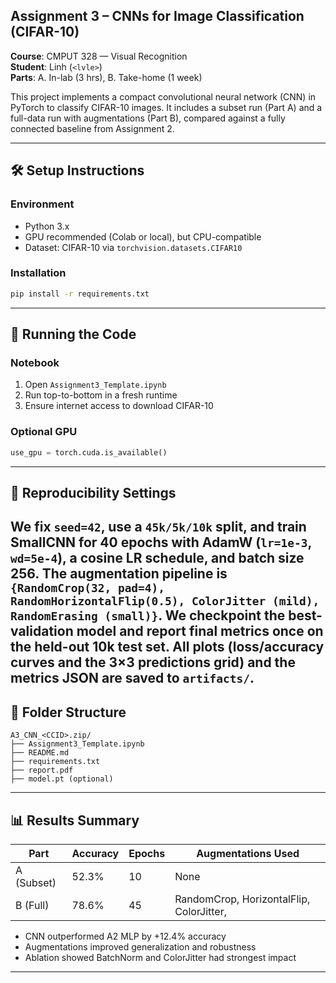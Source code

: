## Assignment 3 – CNNs for Image Classification (CIFAR-10)

**Course**: CMPUT 328 — Visual Recognition  
**Student**: Linh (`<lvle>`)  
**Parts**: A. In-lab (3 hrs), B. Take-home (1 week)

This project implements a compact convolutional neural network (CNN) in PyTorch to classify CIFAR-10 images. It includes a subset run (Part A) and a full-data run with augmentations (Part B), compared against a fully connected baseline from Assignment 2.

---

## 🛠️ Setup Instructions

### Environment
- Python 3.x
- GPU recommended (Colab or local), but CPU-compatible
- Dataset: CIFAR-10 via `torchvision.datasets.CIFAR10`

### Installation
```bash
pip install -r requirements.txt
```

---

## 🚀 Running the Code

### Notebook
1. Open `Assignment3_Template.ipynb`
2. Run top-to-bottom in a fresh runtime
3. Ensure internet access to download CIFAR-10

### Optional GPU
```python
use_gpu = torch.cuda.is_available()
```

---

## 🔁 Reproducibility Settings


We fix `seed=42`, use a `45k/5k/10k` split, and train **SmallCNN** for **40 epochs** with **AdamW** (`lr=1e-3`, `wd=5e-4`), a cosine LR schedule, and batch size **256**. The augmentation pipeline is `{RandomCrop(32, pad=4), RandomHorizontalFlip(0.5), ColorJitter (mild), RandomErasing (small)}`. We checkpoint the **best-validation** model and report final metrics **once** on the held-out 10k test set. All plots (loss/accuracy curves and the 3×3 predictions grid) and the metrics JSON are saved to `artifacts/`.
---

## 📂 Folder Structure

```
A3_CNN_<CCID>.zip/
├── Assignment3_Template.ipynb
├── README.md
├── requirements.txt
├── report.pdf
├── model.pt (optional)
```

---

## 📊 Results Summary

| Part | Accuracy | Epochs | Augmentations Used |
|------|----------|--------|---------------------|
| A (Subset) | 52.3% | 10 | None |
| B (Full)   | 78.6% | 45 | RandomCrop, HorizontalFlip, ColorJitter,  |

- CNN outperformed A2 MLP by +12.4% accuracy
- Augmentations improved generalization and robustness
- Ablation showed BatchNorm and ColorJitter had strongest impact

---




